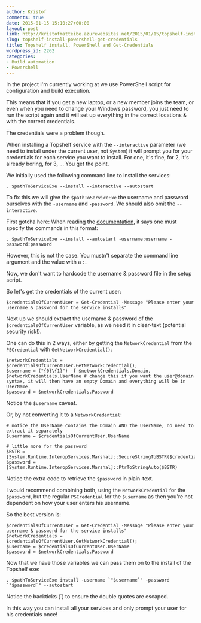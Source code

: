 ```yaml
---
author: Kristof
comments: true
date: 2015-01-15 15:10:27+00:00
layout: post
link: http://kristofmatteibe.azurewebsites.net/2015/01/15/topshelf-install-powershell-get-credentials/
slug: topshelf-install-powershell-get-credentials
title: Topshelf install, PowerShell and Get-Credentials
wordpress_id: 2262
categories:
- Build automation
- Powershell
---
```


In the project I'm currently working at we use PowerShell script for configuration and build execution.

This means that if you get a new laptop, or a new member joins the team, or even when you need to change your Windows password, you just need to run the script again and it will set up everything in the correct locations & with the correct credentials.

The credentials were a problem though.

When installing a Topshelf service with the `--interactive` parameter (we need to install under the current user, not `System`) it will prompt you for your credentials for each service you want to install. For one, it's fine, for 2, it's already boring, for 3, ... You get the point.

We initially used the following command line to install the services:

    
    . $pathToServiceExe --install --interactive --autostart


To fix this we will give the `$pathToServiceExe` the username and password ourselves with the `-username` and `-password`. We should also omit the `--interactive`.

First gotcha here: When reading the [documentation](http://topshelf.readthedocs.org/en/latest/overview/commandline.html), it says one must specify the commands in this format:

    
    . $pathToServiceExe --install --autostart -username:username -password:password


However, this is not the case. You mustn't separate the command line argument and the value with a `:`.

Now, we don't want to hardcode the username & password file in the setup script.

So let's get the credentials of the current user:

    
    $credentialsOfCurrentUser = Get-Credential -Message "Please enter your username & password for the service installs"


Next up we should extract the username & password of the `$credentialsOfCurrentUser` variable, as we need it in clear-text (potential security risk!).

One can do this in 2 ways, either by getting the `NetworkCredential` from the `PSCredential` with `GetNetworkCredential()`:

    
    $networkCredentials = $credentialsOfCurrentUser.GetNetworkCredential();
    $username = ("{0}\{1}") -f $networkCredentials.Domain, $networkCredentials.UserName # change this if you want the user@domain syntax, it will then have an empty Domain and everything will be in UserName. 
    $password = $networkCredentials.Password
    


Notice the `$username` caveat.

Or, by not converting it to a `NetworkCredential`:

    
    # notice the UserName contains the Domain AND the UserName, no need to extract it separately
    $username = $credentialsOfCurrentUser.UserName
    
    # little more for the password
    $BSTR = [System.Runtime.InteropServices.Marshal]::SecureStringToBSTR($credentialsOfCurrentUser.Password)
    $password = [System.Runtime.InteropServices.Marshal]::PtrToStringAuto($BSTR)
    


Notice the extra code to retrieve the `$password` in plain-text.

I would recommend combining both, using the `NetworkCredential` for the `$password`, but the regular `PSCredential` for the `$username` as then you're not dependent on how your user enters his username.

So the best version is:

    
    $credentialsOfCurrentUser = Get-Credential -Message "Please enter your username & password for the service installs" 
    $networkCredentials = $credentialsOfCurrentUser.GetNetworkCredential();
    $username = $credentialsOfCurrentUser.UserName
    $password = $networkCredentials.Password
    


Now that we have those variables we can pass them on to the install of the Topshelf exe:

    
    . $pathToServiceExe install -username `"$username`" -password `"$password`" --autostart
    


Notice the backticks (\`) to ensure the double quotes are escaped.

In this way you can install all your services and only prompt your user for his credentials once!
